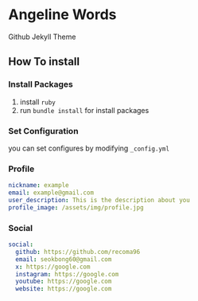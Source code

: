# Angeline Words

Github Jekyll Theme

## How To install

### Install Packages
1. install `ruby`
2. run `bundle install` for install packages

### Set Configuration

you can set configures by modifying `_config.yml`


### Profile
```yaml
nickname: example
email: example@gmail.com
user_description: This is the description about you
profile_image: /assets/img/profile.jpg
```

### Social
```yaml
social:
  github: https://github.com/recoma96
  email: seokbong60@gmail.com
  x: https://google.com
  instagram: https://google.com
  youtube: https://google.com
  website: https://google.com
```